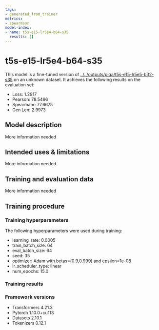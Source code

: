 ```yaml
---
tags:
- generated_from_trainer
metrics:
- spearmanr
model-index:
- name: t5s-e15-lr5e4-b64-s35
  results: []
---
```


<!-- This model card has been generated automatically according to the information the Trainer had access to. You
should probably proofread and complete it, then remove this comment. -->

# t5s-e15-lr5e4-b64-s35

This model is a fine-tuned version of [../../outputs/piqa/t5s-e15-lr5e5-b32-s35](https://huggingface.co/../../outputs/piqa/t5s-e15-lr5e5-b32-s35) on an unknown dataset.
It achieves the following results on the evaluation set:
- Loss: 1.2917
- Pearson: 78.5496
- Spearmanr: 77.6675
- Gen Len: 2.9973

## Model description

More information needed

## Intended uses & limitations

More information needed

## Training and evaluation data

More information needed

## Training procedure

### Training hyperparameters

The following hyperparameters were used during training:
- learning_rate: 0.0005
- train_batch_size: 64
- eval_batch_size: 64
- seed: 35
- optimizer: Adam with betas=(0.9,0.999) and epsilon=1e-08
- lr_scheduler_type: linear
- num_epochs: 15.0

### Training results



### Framework versions

- Transformers 4.21.3
- Pytorch 1.10.0+cu113
- Datasets 2.10.1
- Tokenizers 0.12.1
